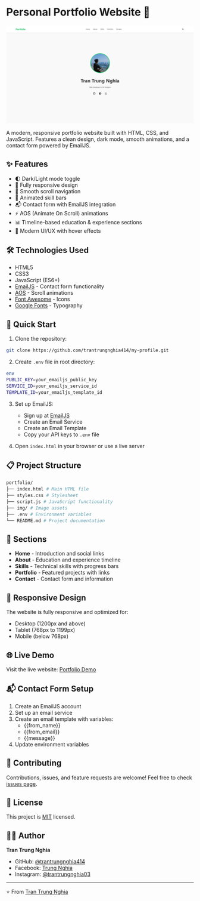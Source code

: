 # Personal Portfolio Website 🚀

![Portfolio Preview](./img/project_1.png)

A modern, responsive portfolio website built with HTML, CSS, and JavaScript. Features a clean design, dark mode, smooth animations, and a contact form powered by EmailJS.

## ✨ Features

-   🌓 Dark/Light mode toggle
-   📱 Fully responsive design
-   🎯 Smooth scroll navigation
-   💫 Animated skill bars
-   📬 Contact form with EmailJS integration
-   ⚡ AOS (Animate On Scroll) animations
-   📊 Timeline-based education & experience sections
-   🎨 Modern UI/UX with hover effects

## 🛠️ Technologies Used

-   HTML5
-   CSS3
-   JavaScript (ES6+)
-   [EmailJS](https://www.emailjs.com/) - Contact form functionality
-   [AOS](https://michalsnik.github.io/aos/) - Scroll animations
-   [Font Awesome](https://fontawesome.com/) - Icons
-   [Google Fonts](https://fonts.google.com/) - Typography

## 🚀 Quick Start

1. Clone the repository:

```bash
git clone https://github.com/trantrungnghia414/my-profile.git
```

2. Create `.env` file in root directory:

```bash
env
PUBLIC_KEY=your_emailjs_public_key
SERVICE_ID=your_emailjs_service_id
TEMPLATE_ID=your_emailjs_template_id
```

3. Set up EmailJS:

    - Sign up at [EmailJS](https://www.emailjs.com/)
    - Create an Email Service
    - Create an Email Template
    - Copy your API keys to `.env` file

4. Open `index.html` in your browser or use a live server

## 📋 Project Structure

```bash
portfolio/
├── index.html # Main HTML file
├── styles.css # Stylesheet
├── script.js # JavaScript functionality
├── img/ # Image assets
├── .env # Environment variables
└── README.md # Project documentation
```

## 🎯 Sections

- **Home** - Introduction and social links
- **About** - Education and experience timeline
- **Skills** - Technical skills with progress bars
- **Portfolio** - Featured projects with links
- **Contact** - Contact form and information

## 📱 Responsive Design

The website is fully responsive and optimized for:
- Desktop (1200px and above)
- Tablet (768px to 1199px)
- Mobile (below 768px)

## 🌐 Live Demo

Visit the live website: [Portfolio Demo](https://trungnghia03tv.vercel.app/)

## 📬 Contact Form Setup

1. Create an EmailJS account
2. Set up an email service
3. Create an email template with variables:
   - {{from_name}}
   - {{from_email}}
   - {{message}}
4. Update environment variables

## 🤝 Contributing

Contributions, issues, and feature requests are welcome! Feel free to check [issues page](https://github.com/trantrungnghia414/my-profile/issues).

## 📝 License

This project is [MIT](./LICENSE) licensed.

## 👨‍💻 Author

**Tran Trung Nghia**
- GitHub: [@trantrungnghia414](https://github.com/trantrungnghia414)
- Facebook: [Trung Nghia](https://www.facebook.com/lucky.nghia.5)
- Instagram: [@trantrungnghia03](https://www.instagram.com/trantrungnghia03/)

---
⭐️ From [Tran Trung Nghia](https://github.com/trantrungnghia414)